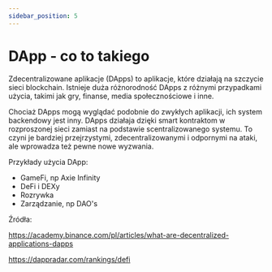 ```yaml
---
sidebar_position: 5
---
```


# DApp - co to takiego
Zdecentralizowane aplikacje (DApps) to aplikacje, które działają na szczycie sieci 
blockchain. Istnieje duża różnorodność DApps z różnymi przypadkami użycia, takimi 
jak gry, finanse, media społecznościowe i inne.

Chociaż DApps mogą wyglądać podobnie do zwykłych aplikacji, ich system backendowy 
jest inny. DApps działaja dzięki smart kontraktom w rozproszonej sieci zamiast 
na podstawie scentralizowanego systemu. To czyni je bardziej przejrzystymi, 
zdecentralizowanymi i odpornymi na ataki, ale wprowadza też pewne nowe wyzwania.

Przykłady użycia DApp:
- GameFi, np Axie Infinity
- DeFi i DEXy
- Rozrywka
- Zarządzanie, np DAO's


Źródła:

https://academy.binance.com/pl/articles/what-are-decentralized-applications-dapps

https://dappradar.com/rankings/defi
